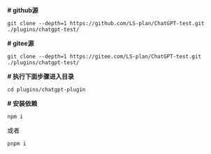 **# github源**

```
git clone --depth=1 https://github.com/LS-plan/ChatGPT-test.git ./plugins/chatgpt-test/
```
**# gitee源**

```
git clone --depth=1 https://gitee.com/LS-plan/ChatGPT-test.git ./plugins/chatgpt-test/
```


**# 执行下面步骤进入目录**

```
cd plugins/chatgpt-plugin
```

**# 安装依赖**

```
npm i
```

或者

```
pnpm i
```